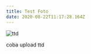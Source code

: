 ```yaml
---
title: Test Foto
date: 2020-08-22T11:17:28.164Z
---
```

![ttd](/uploads/notes_190905_124734_da7_1.jpg "ttdgn")

coba upload ttd